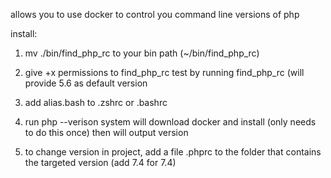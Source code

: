 allows you to use docker to control you command line versions of php

install: 
1. mv ./bin/find_php_rc to your bin path (~/bin/find_php_rc)
2. give +x permissions to find_php_rc
	test by running find_php_rc (will provide 5.6 as default version
3. add alias.bash to .zshrc or .bashrc 

4. run php --verison
	system will download docker and install (only needs to do this once)
	then will output version

5. to change version in project, add a file .phprc to the folder that contains the targeted version (add 7.4 for 7.4)



